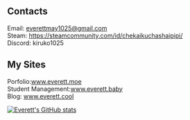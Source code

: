 ## Contacts

Email: everettmay1025@gmail.com<br/>
Steam: https://steamcommunity.com/id/chekaikuchashaipipi/<br/>
Discord: kiruko1025<br/>

## My Sites
Porfolio:www.everett.moe <br/>
Student Management:www.everett.baby<br/>
Blog: www.everett.cool

[![Everett's GitHub stats](https://github-readme-stats.vercel.app/api?username=kiruko1025)](https://github.com/anuraghazra/github-readme-stats&bg_color=24273a&text_color=cad3f5&icon_color=c6a0f6&title_color=8bd5ca)
